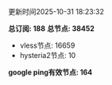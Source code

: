 更新时间2025-10-31 18:23:32

**总订阅: 188**
**总节点: 38452**
- vless节点: 16659
- hysteria2节点: 10

**google ping有效节点: 164**
